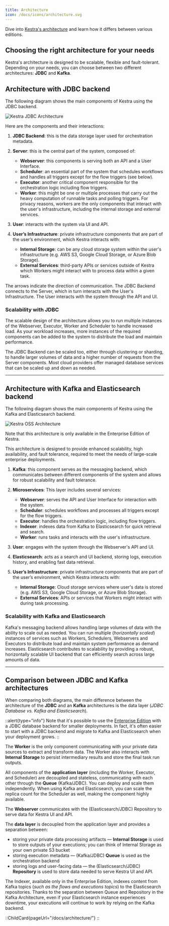 ```yaml
---
title: Architecture
icon: /docs/icons/architecture.svg
---
```


Dive into [Kestra's architecture](../07.architecture/index.md) and learn how it differs between various editions.

## Choosing the right architecture for your needs

Kestra's architecture is designed to be scalable, flexible and fault-tolerant. Depending on your needs, you can choose between two different architectures: **JDBC** and **Kafka**.

## Architecture with JDBC backend

The following diagram shows the main components of Kestra using the JDBC backend.

![Kestra JDBC Architecture](/docs/architecture/jdbc.png "Kestra Architecture")

Here are the components and their interactions:

1. **JDBC Backend**: this is the data storage layer used for orchestration metadata.

2. **Server**: this is the central part of the system, composed of:
   - **Webserver**: this components is serving both an API and a User Interface.
   - **Scheduler**: an essential part of the system that schedules workflows and handles all triggers except for the flow triggers (see below).
   - **Executor**: another critical component responsible for the orchestration logic including flow triggers.
   - **Worker**: this might be one or multiple processes that carry out the heavy computation of runnable tasks and polling triggers. For privacy reasons, workers are the only components that interact with the user's infrastructure, including the internal storage and external services.

3. **User**: interacts with the system via UI and API.

4. **User’s Infrastructure**: private infrastructure components that are part of the user’s environment, which Kestra interacts with:
   - **Internal Storage**: can be any cloud storage system within the user's infrastructure (e.g. AWS S3, Google Cloud Storage, or Azure Blob Storage).
   - **External Services**: third-party APIs or services outside of Kestra which Workers might interact with to process data within a given task.

The arrows indicate the direction of communication. The JDBC Backend connects to the Server, which in turn interacts with the User's Infrastructure. The User interacts with the system through the API and UI.

### Scalability with JDBC

The scalable design of the architecture allows you to run multiple instances of the Webserver, Executor, Worker and Scheduler to handle increased load. As your workload increases, more instances of the required components can be added to the system to distribute the load and maintain performance.

The JDBC Backend can be scaled too, either through clustering or sharding, to handle larger volumes of data and a higher number of requests from the Server components. Most cloud providers offer managed database services that can be scaled up and down as needed.

---

## Architecture with Kafka and Elasticsearch backend

The following diagram shows the main components of Kestra using the Kafka and Elasticsearch backend.

![Kestra OSS Architecture](/docs/architecture/kafka.png "Kestra Architecture")

Note that this architecture is only available in the Enterprise Edition of Kestra.

This architecture is designed to provide enhanced scalability, high availability, and fault tolerance, required to meet the needs of large-scale enterprise deployments.

1. **Kafka**: this component serves as the messaging backend, which communicates between different components of the system and allows for robust scalability and fault tolerance.

2. **Microservices**: This layer includes several services:
   - **Webserver**: serves the API and User Interface for interaction with the system.
   - **Scheduler**: schedules workflows and processes all triggers except for the flow triggers.
   - **Executor**: handles the orchestration logic, including flow triggers.
   - **Indexer**: indexes data from Kafka to Elasticsearch for quick retrieval and search.
   - **Worker**: runs tasks and interacts with the user's infrastructure.

3. **User**: engages with the system through the Webserver's API and UI.

4. **Elasticsearch**: acts as a search and UI backend, storing logs, execution history, and enabling fast data retrieval.

5. **User’s Infrastructure**: private infrastructure components that are part of the user’s environment, which Kestra interacts with:
   - **Internal Storage**: Cloud storage services where user's data is stored (e.g. AWS S3, Google Cloud Storage, or Azure Blob Storage).
   - **External Services**: APIs or services that Workers might interact with during task processing.

### Scalability with Kafka and Elasticsearch
Kafka's messaging backend allows handling large volumes of data with the ability to scale out as needed. You can run multiple (_horizontally scaled_) instances of services such as Workers, Schedulers, Webservers and Executors to distribute load and maintain system performance as demand increases. Elasticsearch contributes to scalability by providing a robust, horizontally scalable UI backend that can efficiently search across large amounts of data.

---

## Comparison between JDBC and Kafka architectures

When comparing both diagrams, the main difference between the architecture of the **JDBC** and an **Kafka** architectures is the data layer (_JDBC Database vs. Kafka and Elasticsearch_).

::alert{type="info"}
Note that it's possible to use the [Enterprise Edition](/pricing) with a JDBC database backend for smaller deployments. In fact, it's often easier to start with a JDBC backend and migrate to Kafka and Elasticsearch when your deployment grows.
::

The **Worker** is the only component communicating with your private data sources to extract and transform data. The Worker also interacts with **Internal Storage** to persist intermediary results and store the final task run outputs.

All components of the **application layer** (including the Worker, Executor, and Scheduler) are decoupled and stateless, communicating with each other through the **Queue** (Kafka/JDBC). You can deploy and scale them independently. When using Kafka and Elasticsearch, you can scale the replica count for the Scheduler as well, making the component highly available.

The **Webserver** communicates with the (Elasticsearch/JDBC) Repository to serve data for Kestra UI and API.

The **data layer** is decoupled from the application layer and provides a separation between:
- storing your private data processing artifacts — **Internal Storage** is used to store outputs of your executions; you can think of Internal Storage as your own private S3 bucket
- storing execution metadata — (Kafka/JDBC) **Queue** is used as the orchestration backend
- storing logs and user-facing data — the (Elasticsearch/JDBC) **Repository** is used to store data needed to serve Kestra UI and API.

The Indexer, available only in the Enterprise Edition, indexes content from Kafka topics (_such as the flows and executions topics_) to the Elasticsearch repositories. Thanks to the separation between Queue and Repository in the Kafka Architecture, even if your Elasticsearch instance experiences downtime, your executions will continue to work by relying on the Kafka backend.

::ChildCard{pageUrl="/docs/architecture/"}
::